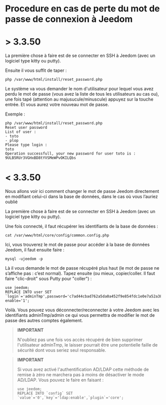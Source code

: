# Procedure en cas de perte du mot de passe de connexion à Jeedom

# > 3.3.50

La première chose à faire est de se connecter en SSH à Jeedom (avec un logiciel type kitty ou putty).

Ensuite il vous suffit de taper :

````
php /var/www/html/install/reset_password.php
````

Le système va vous demander le nom d'utilisateur pour lequel vous avez perdu le mot de passe (vous avez la liste de tous les utilisateurs au cas ou), une fois tapé (attention au majusucule/minuscule) appuyez sur la touche entrée. Et vous aurez votre nouveau mot de passe.

Exemple :

````
php /var/www/html/install/reset_password.php
Reset user password
List of user :
- toto
- plop
Please type login :
toto
Operation successfull, your new password for user toto is : 9ULB5RUr3VGHxBD8tYVSMeWPvOKILQbs
````

# < 3.3.50

Nous allons voir ici comment changer le mot de passe Jeedom directement en modifiant celui-ci dans la base de données, dans le cas où vous l’auriez oublié

La première chose à faire est de se connecter en SSH à Jeedom (avec un logiciel type kitty ou putty).

Une fois connecté, il faut récupérer les identifiants de la base de données :

````
cat /var/www/html/core/config/common.config.php
````

Ici, vous trouverez le mot de passe pour accéder à la base de données Jeedom, il faut ensuite faire :

````
mysql -ujeedom -p
````

Là il vous demande le mot de passe récupéré plus haut (le mot de passe ne s’affiche pas : c’est normal). Tapez ensuite (ou mieux, copier/coller. Il faut faire "clic-droit" sous Putty pour "coller") :

````
use jeedom;
REPLACE INTO user SET `login`='adminTmp',password='c7ad44cbad762a5da0a452f9e854fdc1e0e7a52a38015f23f3eab1d80b931dd472634dfac71cd34ebc35d16ab7fb8a90c81f975113d6c7538dc69dd8de9077ec',profils='admin', enable='1';
````

Voilà. Vous pouvez vous déconnecter/reconnecter à votre Jeedom avec les identifiants adminTmp/admin ce qui vous permettra de modifier le mot de passe des autres comptes également.

>**IMPORTANT**
>
>N'oubliez pas une fois vos accès récupéré de bien supprimer l'utilisateur adminTmp, le laisser pourrait être une potentielle faille de sécurité dont vous seriez seul responsable.

>**IMPORTANT**
>
> Si vous avez activé l'authentification AD/LDAP cette méthode de remise à zéro ne marchera pas à moins de désactiver le mode AD/LDAP. Vous pouvez le faire en faisant :
>````
>use jeedom;
>REPLACE INTO `config` SET `value`='0',`key`='ldap:enable',`plugin`='core';
>````
